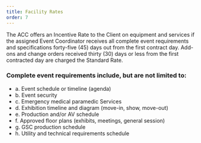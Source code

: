 ```yaml
---
title: Facility Rates
order: 7
---
```


The ACC offers an Incentive Rate to the Client on equipment and services if the assigned Event Coordinator receives all complete event requirements and specifications forty-five (45) days out from the first contract day. Add-ons and change orders received thirty (30) days or less from the first contracted day are charged the Standard Rate.

### Complete event requirements include, but are not limited to:

- a. Event schedule or timeline (agenda)
- b. Event security
- c. Emergency medical paramedic Services
- d. Exhibition timeline and diagram (move-in, show, move-out)
- e. Production and/or AV schedule
- f. Approved floor plans (exhibits, meetings, general session)
- g. GSC production schedule
- h. Utility and technical requirements schedule

